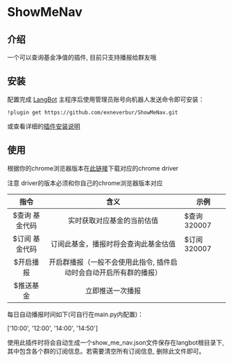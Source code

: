 # ShowMeNav

## 介绍
一个可以查询基金净值的插件, 目前只支持播报给群友哦

## 安装

配置完成 [LangBot](https://github.com/RockChinQ/LangBot) 主程序后使用管理员账号向机器人发送命令即可安装：

```
!plugin get https://github.com/exneverbur/ShowMeNav.git
```
或查看详细的[插件安装说明](https://docs.langbot.app/plugin/plugin-intro.html#%E6%8F%92%E4%BB%B6%E7%94%A8%E6%B3%95)

## 使用

根据你的chrome浏览器版本在[此链接](https://registry.npmmirror.com/binary.html?path=chrome-for-testing/)下载对应的chrome driver

注意 driver的版本必须和你自己的chrome浏览器版本对应

|    指令    |                 含义                 | 示例   |
|:--------:|:----------------------------------:|------|
| $查询 基金代码 |           实时获取对应基金的当前估值            | $查询 320007 |
| $订阅 基金代码 |         订阅此基金，播报时将会查询此基金估值         |    $订阅 320007   |
|  $开启播报   | 开启群播报（一般不会使用此指令, 插件启动时会自动开启所有群的播报） |                 |
|  $推送基金   |              立即推送一次播报              |                 |

每日自动播报时间如下(可自行在main.py内配置)：

['10:00', '12:00', '14:00', '14:50']

使用此插件时将会自动生成一个show_me_nav.json文件保存在langbot根目录下, 其中包含各个群的订阅信息。若需要清空所有订阅信息, 删除此文件即可。